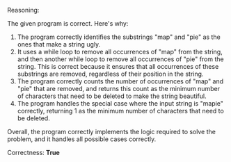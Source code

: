 Reasoning:

The given program is correct. Here's why:

1. The program correctly identifies the substrings "map" and "pie" as the ones that make a string ugly.
2. It uses a while loop to remove all occurrences of "map" from the string, and then another while loop to remove all occurrences of "pie" from the string. This is correct because it ensures that all occurrences of these substrings are removed, regardless of their position in the string.
3. The program correctly counts the number of occurrences of "map" and "pie" that are removed, and returns this count as the minimum number of characters that need to be deleted to make the string beautiful.
4. The program handles the special case where the input string is "mapie" correctly, returning 1 as the minimum number of characters that need to be deleted.

Overall, the program correctly implements the logic required to solve the problem, and it handles all possible cases correctly.

Correctness: **True**